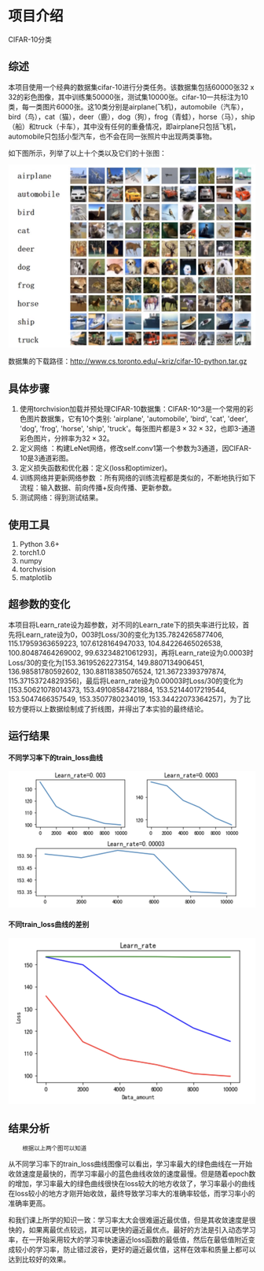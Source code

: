 # 项目介绍 

CIFAR-10分类

## 综述

​		本项目使用一个经典的数据集cifar-10进行分类任务。该数据集包括60000张32 x 32的彩色图像，其中训练集50000张，测试集10000张。cifar-10一共标注为10类，每一类图片6000张。这10类分别是airplane(飞机)，automobile（汽车），bird（鸟），cat（猫），deer（鹿），dog（狗），frog（青蛙），horse（马），ship（船）和truck（卡车），其中没有任何的重叠情况，即airplane只包括飞机，automobile只包括小型汽车，也不会在同一张照片中出现两类事物。

如下图所示，列举了以上十个类以及它们的十张图：

![image-20211011152139578](README.assets/image-20211011152139578.png)

数据集的下载路径：http://www.cs.toronto.edu/~kriz/cifar-10-python.tar.gz

## 具体步骤

1. 使用torchvision加载并预处理CIFAR-10数据集：CIFAR-10^3是一个常用的彩色图片数据集，它有10个类别: 'airplane', 'automobile', 'bird', 'cat', 'deer', 'dog', 'frog', 'horse', 'ship', 'truck'。每张图片都是$3\times32\times32$，也即3-通道彩色图片，分辨率为$32\times32$。
2. 定义网络 ：构建LeNet网络，修改self.conv1第一个参数为3通道，因CIFAR-10是3通道彩图。
3. 定义损失函数和优化器：定义(loss和optimizer)。
4. 训练网络并更新网络参数 ：所有网络的训练流程都是类似的，不断地执行如下流程：输入数据、前向传播+反向传播、更新参数。
5. 测试网络：得到测试结果。

## 使用工具

1. Python 3.6+
2. torch1.0
3. numpy
4. torchvision
5. matplotlib

## 超参数的变化

​		本项目将Learn_rate设为超参数，对不同的Learn_rate下的损失率进行比较，首先将Learn_rate设为0，003时Loss/30的变化为135.7824265877406, 115.17959363659223, 107.6128164947033, 104.84226465026538, 100.80487464269002, 99.63234821061293]，再将Learn_rate设为0.0003时Loss/30的变化为[153.36195262273154, 149.8807134906451, 136.98581780592602, 130.88118385076524, 121.36723393797874, 115.37153724829356]，最后将Learn_rate设为0.00003时Loss/30的变化为[153.50621078014373, 153.49108584721884, 153.52144017219544, 153.5047466357549, 153.3507780234019, 153.34422073364257]，为了比较方便将以上数据绘制成了折线图，并得出了本实验的最终结论。

## 运行结果
#### 不同学习率下的train_loss曲线

![image-20211011151836439](README.assets/image-20211011151836439.png)

#### 不同train_loss曲线的差别

![image-20211011152040274](README.assets/image-20211011152040274.png)

## 结果分析

        根据以上两个图可以知道​		
从不同学习率下的train_loss曲线图像可以看出，学习率最大的绿色曲线在一开始收敛速度是最快的，而学习率最小的蓝色曲线收敛的速度最慢。但是随着epoch数的增加，学习率最大的绿色曲线很快在loss较大的地方收敛了，学习率最小的曲线在loss较小的地方才刚开始收敛，最终导致学习率大的准确率较低，而学习率小的准确率更高。

​		和我们课上所学的知识一致：学习率太大会很难逼近最优值，但是其收敛速度是很快的，如果离最优点较远，其可以更快的逼近最优点。最好的方法是引入动态学习率，在一开始采用较大的学习率快速逼近loss函数的最低值，然后在最低值附近变成较小的学习率，防止错过波谷，更好的逼近最优值，这样在效率和质量上都可以达到比较好的效果。



